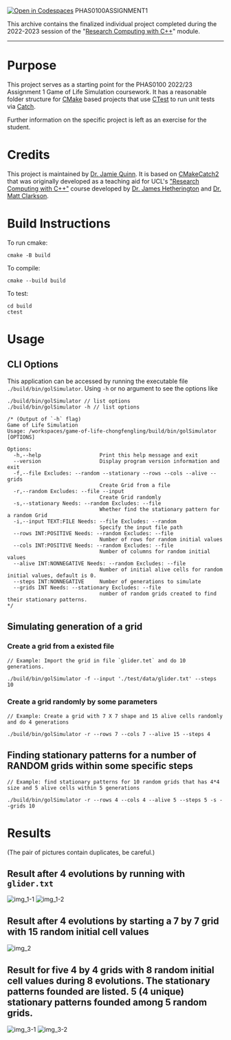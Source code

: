[![Open in Codespaces](https://classroom.github.com/assets/launch-codespace-f4981d0f882b2a3f0472912d15f9806d57e124e0fc890972558857b51b24a6f9.svg)](https://classroom.github.com/open-in-codespaces?assignment_repo_id=9991342)
PHAS0100ASSIGNMENT1

This archive contains the finalized individual project completed during the 2022-2023 session of the "[Research Computing with C++](https://www.ucl.ac.uk/module-catalogue/modules/research-computing-with-c-COMP0210)" module.

------------------

# Purpose

This project serves as a starting point for the PHAS0100 2022/23 Assignment 1 Game of Life Simulation coursework. It has a reasonable folder structure for [CMake](https://cmake.org/) based projects that use [CTest](https://cmake.org/) to run unit tests via [Catch](https://github.com/catchorg/Catch2). 

Further information on the specific project is left as an exercise for the student.

# Credits

This project is maintained by [Dr. Jamie Quinn](http://jamiejquinn.com/). It is based on [CMakeCatch2](https://github.com/UCL/CMakeCatch2.git) that was originally developed as a teaching aid for UCL's ["Research Computing with C++"](https://github-pages.ucl.ac.uk/research-computing-with-cpp/) course developed by [Dr. James Hetherington](http://www.ucl.ac.uk/research-it-services/people/james) and [Dr. Matt Clarkson](https://iris.ucl.ac.uk/iris/browse/profile?upi=MJCLA42).

# Build Instructions

To run cmake:

```
cmake -B build
```

To compile:

```
cmake --build build
```

To test:

```
cd build
ctest
```

# Usage
## CLI Options
This application can be accessed by running the executable file `./build/bin/golSimulator`. Using `-h` or no argument to see the options like 
```
./build/bin/golSimulator // list options
./build/bin/golSimulator -h // list options
```
```
/* (Output of `-h` flag)
Game of Life Simulation
Usage: /workspaces/game-of-life-chongfengling/build/bin/golSimulator [OPTIONS]

Options:
  -h,--help                   Print this help message and exit
  --version                   Display program version information and exit
  -f,--file Excludes: --random --stationary --rows --cols --alive --grids
                              Create Grid from a file
  -r,--random Excludes: --file --input
                              Create Grid randomly
  -s,--stationary Needs: --random Excludes: --file
                              Whether find the stationary pattern for a random Grid
  -i,--input TEXT:FILE Needs: --file Excludes: --random
                              Specify the input file path
  --rows INT:POSITIVE Needs: --random Excludes: --file
                              Number of rows for random initial values
  --cols INT:POSITIVE Needs: --random Excludes: --file
                              Number of columns for random initial values
  --alive INT:NONNEGATIVE Needs: --random Excludes: --file
                              Number of initial alive cells for random initial values, default is 0.
  --steps INT:NONNEGATIVE     Number of generations to simulate
  --grids INT Needs: --stationary Excludes: --file
                              number of random grids created to find their stationary patterns.
*/
```

## Simulating generation of a grid
### Create a grid from a existed file
```
// Example: Import the grid in file `glider.tet` and do 10 generations.
```
```
./build/bin/golSimulator -f --input './test/data/glider.txt' --steps 10
```
### Create a grid randomly by some parameters
```
// Example: Create a grid with 7 X 7 shape and 15 alive cells randomly and do 4 generations
```
```
./build/bin/golSimulator -r --rows 7 --cols 7 --alive 15 --steps 4
```
## Finding stationary patterns for a number of RANDOM grids within some specific steps
```
// Example: find stationary patterns for 10 random grids that has 4*4 size and 5 alive cells within 5 generations
```
```
./build/bin/golSimulator -r --rows 4 --cols 4 --alive 5 --steps 5 -s --grids 10
```
# Results
(The pair of pictures contain duplicates, be careful.)
## Result after 4 evolutions by running with `glider.txt`
![img_1-1](./imgs/res_glider_p1.png)
![img_1-2](./imgs/res_glider_p2.png)
## Result after 4 evolutions by starting a 7 by 7 grid with 15 random initial cell values
![img_2](/imgs/res_random_p1.png)
## Result for five 4 by 4 grids with 8 random initial cell values during 8 evolutions. The stationary patterns founded are listed. 5 (4 unique) stationary patterns founded among 5 random grids.
![img_3-1](/imgs/res_fsp_p1.png)
![img_3-2](/imgs/res_fsp_p2.png)